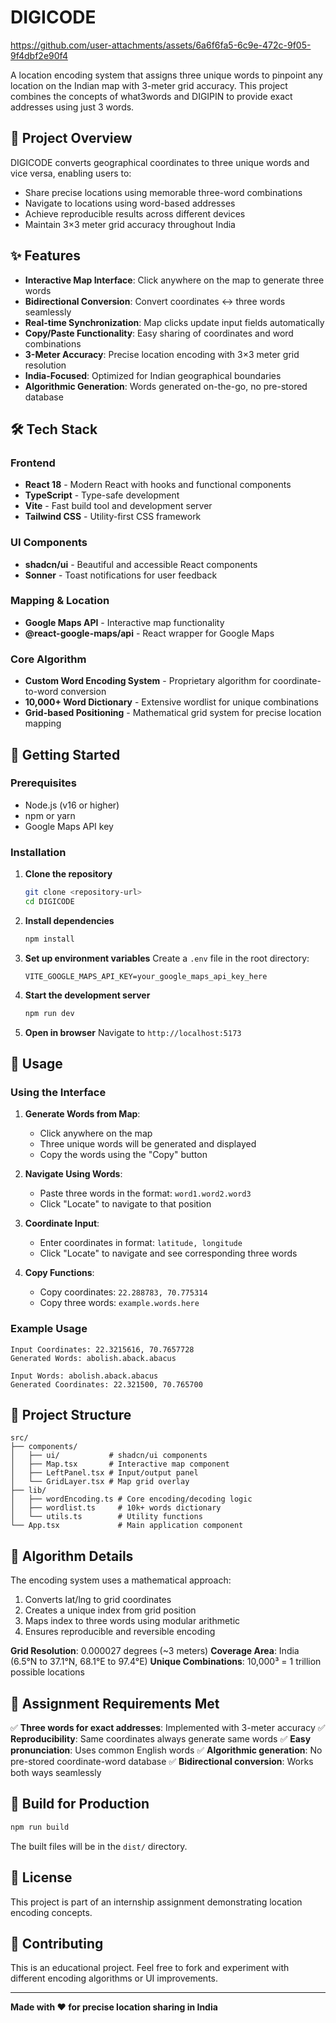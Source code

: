 # DIGICODE

https://github.com/user-attachments/assets/6a6f6fa5-6c9e-472c-9f05-9f4dbf2e90f4

A location encoding system that assigns three unique words to pinpoint any location on the Indian map with 3-meter grid accuracy. This project combines the concepts of what3words and DIGIPIN to provide exact addresses using just 3 words.

## 🎯 Project Overview

DIGICODE converts geographical coordinates to three unique words and vice versa, enabling users to:
- Share precise locations using memorable three-word combinations
- Navigate to locations using word-based addresses
- Achieve reproducible results across different devices
- Maintain 3×3 meter grid accuracy throughout India

## ✨ Features

- **Interactive Map Interface**: Click anywhere on the map to generate three words
- **Bidirectional Conversion**: Convert coordinates ↔ three words seamlessly
- **Real-time Synchronization**: Map clicks update input fields automatically
- **Copy/Paste Functionality**: Easy sharing of coordinates and word combinations
- **3-Meter Accuracy**: Precise location encoding with 3×3 meter grid resolution
- **India-Focused**: Optimized for Indian geographical boundaries
- **Algorithmic Generation**: Words generated on-the-go, no pre-stored database

## 🛠️ Tech Stack

### Frontend
- **React 18** - Modern React with hooks and functional components
- **TypeScript** - Type-safe development
- **Vite** - Fast build tool and development server
- **Tailwind CSS** - Utility-first CSS framework

### UI Components
- **shadcn/ui** - Beautiful and accessible React components
- **Sonner** - Toast notifications for user feedback

### Mapping & Location
- **Google Maps API** - Interactive map functionality
- **@react-google-maps/api** - React wrapper for Google Maps

### Core Algorithm
- **Custom Word Encoding System** - Proprietary algorithm for coordinate-to-word conversion
- **10,000+ Word Dictionary** - Extensive wordlist for unique combinations
- **Grid-based Positioning** - Mathematical grid system for precise location mapping

## 🚀 Getting Started

### Prerequisites
- Node.js (v16 or higher)
- npm or yarn
- Google Maps API key

### Installation

1. **Clone the repository**
   ```bash
   git clone <repository-url>
   cd DIGICODE
   ```

2. **Install dependencies**
   ```bash
   npm install
   ```

3. **Set up environment variables**
   Create a `.env` file in the root directory:
   ```env
   VITE_GOOGLE_MAPS_API_KEY=your_google_maps_api_key_here
   ```

4. **Start the development server**
   ```bash
   npm run dev
   ```

5. **Open in browser**
   Navigate to `http://localhost:5173`

## 📖 Usage

### Using the Interface

1. **Generate Words from Map**:
   - Click anywhere on the map
   - Three unique words will be generated and displayed
   - Copy the words using the "Copy" button

2. **Navigate Using Words**:
   - Paste three words in the format: `word1.word2.word3`
   - Click "Locate" to navigate to that position

3. **Coordinate Input**:
   - Enter coordinates in format: `latitude, longitude`
   - Click "Locate" to navigate and see corresponding three words

4. **Copy Functions**:
   - Copy coordinates: `22.288783, 70.775314`
   - Copy three words: `example.words.here`

### Example Usage

```
Input Coordinates: 22.3215616, 70.7657728
Generated Words: abolish.aback.abacus

Input Words: abolish.aback.abacus
Generated Coordinates: 22.321500, 70.765700
```

## 🔧 Project Structure

```
src/
├── components/
│   ├── ui/           # shadcn/ui components
│   ├── Map.tsx       # Interactive map component
│   ├── LeftPanel.tsx # Input/output panel
│   └── GridLayer.tsx # Map grid overlay
├── lib/
│   ├── wordEncoding.ts # Core encoding/decoding logic
│   ├── wordlist.ts     # 10k+ words dictionary
│   └── utils.ts        # Utility functions
└── App.tsx             # Main application component
```

## 🧮 Algorithm Details

The encoding system uses a mathematical approach:
1. Converts lat/lng to grid coordinates
2. Creates a unique index from grid position
3. Maps index to three words using modular arithmetic
4. Ensures reproducible and reversible encoding

**Grid Resolution**: 0.000027 degrees (~3 meters)
**Coverage Area**: India (6.5°N to 37.1°N, 68.1°E to 97.4°E)
**Unique Combinations**: 10,000³ = 1 trillion possible locations

## 🎯 Assignment Requirements Met

✅ **Three words for exact addresses**: Implemented with 3-meter accuracy
✅ **Reproducibility**: Same coordinates always generate same words
✅ **Easy pronunciation**: Uses common English words
✅ **Algorithmic generation**: No pre-stored coordinate-word database
✅ **Bidirectional conversion**: Works both ways seamlessly

## 🚀 Build for Production

```bash
npm run build
```

The built files will be in the `dist/` directory.

## 📄 License

This project is part of an internship assignment demonstrating location encoding concepts.

## 🤝 Contributing

This is an educational project. Feel free to fork and experiment with different encoding algorithms or UI improvements.

---

**Made with ❤️ for precise location sharing in India**
```
